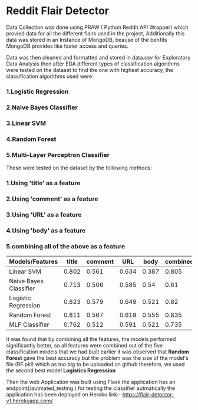 # Reddit Flair Detector

Data Collection was done using PRAW ( Python Reddit API Wrapper)  which provied data for all the different flairs used in the project, Additionally this data was stored in an Instance of MongoDB, beause of the benfits MongoDB provides like faster access and queries.

Data was then cleaned and formatted and stored in data.csv for Exploratory Data Analysis then after EDA different types of classification algorithms were tested on the dataset to find the one with highest accuracy, the classification algorithms used were:

### 1.Logistic Regression
### 2.Naive Bayes Classifier
### 3.Linear SVM
### 4.Random Forest
### 5.Multi-Layer Perceptron Classifier

These were tested on the dataset by the following methods:
### 1.Using 'title' as a feature
### 2.Using 'comment' as a feature
### 3.Using 'URL' as a feature
### 4.Using 'body' as a feature
### 5.combining all of the above  as a feature

| Models/Features        | title | comment | URL   | body  | combined |
|------------------------|-------|---------|-------|-------|----------|
| Linear SVM             | 0.802 | 0.561   | 0.634 | 0.387 | 0.805    |
| Naive Bayes Classifier | 0.713 | 0.506   | 0.585 | 0.54  | 0.61     |
| Logistic Regression    | 0.823 | 0.579   | 0.649 | 0.521 | 0.82     |
| Random Forest          | 0.811 | 0.567   | 0.619 | 0.555 | 0.835    |
| MLP Classifier         | 0.762 | 0.512   | 0.591 | 0.521 | 0.735    |


It was found that by combining all the features, the models performed significantly better, so all features were combined out of the five classification models that we had built earlier it was observed that <b>Random Forest</b> gave the best accuracy but the problem was the size of the model's file (RF.pkl) which as too big to be uploaded on github therefore, we used the second best model <b>Logistics Regression</b>

Then the web Application was built using Flask 
the application has an endpoint(/autmated_testing ) for testing the classifier autmatically 
the application has been deployed on Heroku 
link:- https://flair-detector-v1.herokuapp.com/
